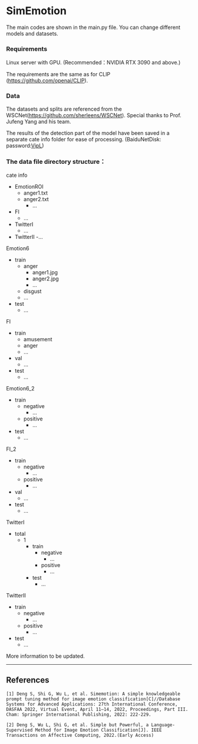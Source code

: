 # SimEmotion

The main codes are shown in the main.py file. You can change different models and datasets.

### Requirements
Linux server with GPU. (Recommended：NVIDIA RTX 3090 and above.)

The requirements are the same as for CLIP (https://github.com/openai/CLIP).

### Data

The datasets and splits are referenced from the WSCNet(https://github.com/sherleens/WSCNet). 
Special thanks to Prof. Jufeng Yang and his team.

The results of the detection part of the model have been saved in a separate cate info folder for ease of processing. (BaiduNetDisk: password:[VipL](https://pan.baidu.com/s/1JSpkmoJQGviBKIPDwOQlIg))

### The data file directory structure：
cate info
- EmotionROI
  - anger1.txt
  - anger2.txt
    - ...
- FI
  - ...
- TwitterI
  - ...
- TwitterII
 -...

Emotion6
- train
  - anger
    - anger1.jpg
    - anger2.jpg
    - ...
  - disgust
  - ...
- test
  - ...

FI
- train
  - amusement
  - anger
  - ...
- val
  - ...
- test
  - ...

Emotion6_2
- train
  - negative
    - ...
  - positive
    - ...
- test
  - ...

FI_2
- train
  - negative
    - ...
  - positive
    - ...
- val
  - ...
- test
  - ...

TwitterI
- total
  - 1
    - train
      - negative
        - ...
      - positive
        - ...
    - test
        - ...

TwitterII
- train
  - negative
    - ...
  - positive
    - ...
- test
  - ...


More information to be updated.

------------

## References
```
[1] Deng S, Shi G, Wu L, et al. Simemotion: A simple knowledgeable prompt tuning method for image emotion classification[C]//Database Systems for Advanced Applications: 27th International Conference, DASFAA 2022, Virtual Event, April 11–14, 2022, Proceedings, Part III. Cham: Springer International Publishing, 2022: 222-229.

[2] Deng S, Wu L, Shi G, et al. Simple but Powerful, a Language-Supervised Method for Image Emotion Classification[J]. IEEE Transactions on Affective Computing, 2022.(Early Access)
```
